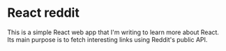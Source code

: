 # React reddit

This is a simple React web app that I'm writing to learn more about React.
Its main purpose is to fetch interesting links using Reddit's public API.
